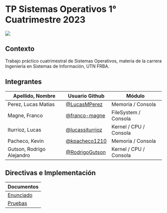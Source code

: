 # TP Sistemas Operativos 1° Cuatrimestre 2023

![](https://redgol.cl/_next/image?url=https%3A%2F%2Fredgol.cl%2F__export%2F1560607922493%2Fsites%2Fredgol%2Fimg%2F2019%2F06%2F15%2Fmaxresdefault_x1x_crop1560607911829.jpg_1546398727.jpg&w=1920&q=75)

## Contexto
Trabajo práctico cuatrimestral de Sistemas Operativos, materia de la carrera Ingeniería en Sistemas de Información, UTN FRBA.

## Integrantes
| Apellido, Nombre          | Usuario Github                                       | Módulo                  |
| ------------------------- | ---------------------------------------------------- | ----------------------- |
| Perez, Lucas Matias       | [@LucasMPerez](https://github.com/LucasMPerez)       | Memoria / Consola       |
| Magne, Franco             | [@franco-magne](https://github.com/franco-magne)     | FileSystem / Consola    |
| Iturrioz, Lucas           | [@lucassiturrioz](https://github.com/Lucassiturrioz) | Kernel / CPU / Consola  |
| Pacheco, Kevin            | [@kpacheco1210](https://github.com/kpacheco1210)     | Memoria / Consola       |
| Gutson, Rodrigo Alejandro | [@RodrigoGutson](https://github.com/RodrigoGutson)   | Kernel / CPU / Consola  |

## Directivas e Implementación
| Documentos                                                                                        |
| ------------------------------------------------------------------------------------------------- |
| [Enunciado](https://docs.google.com/document/d/1orfThJsPmMx5uPzbY3wClGhqX8jASMOCUMlWnYAr7cA/edit) |
| [Pruebas](https://docs.google.com/document/d/1MNalaTCB95qGO8q3rlR7VVCQqv3VLP3oeYxBgXgBy5g/edit)   |
